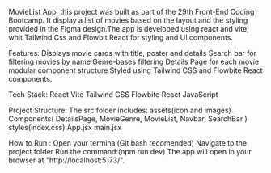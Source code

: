  MovieList App:
 this project was built as part of the 29th Front-End Coding Bootcamp.
 It display a list of movies based on the layout and the styling provided in the Figma design.The app is developed using react and vite, whit Tailwind Css and Flowbit React  for styling and UI components.

Features:
Displays movie cards with title, poster and details
Search bar for filtering movies by name 
Genre-bases filtering
Details Page for each movie
modular component structure
Styled using Tailwind CSS and Flowbite React components.

Tech Stack:
React
Vite
Tailwind CSS
Flowbite React
JavaScript 

Project Structure:
The src folder includes:
assets(icon and images)
Components( DetailsPage, MovieGenre, MovieList, Navbar, SearchBar )
styles(index.css)
App.jsx
main.jsx

How to Run :
Open your terminal(Git bash recomended)
Navigate to the project folder
Run the command:(npm run dev)
The app will open in your browser at "http://localhost:5173/".

